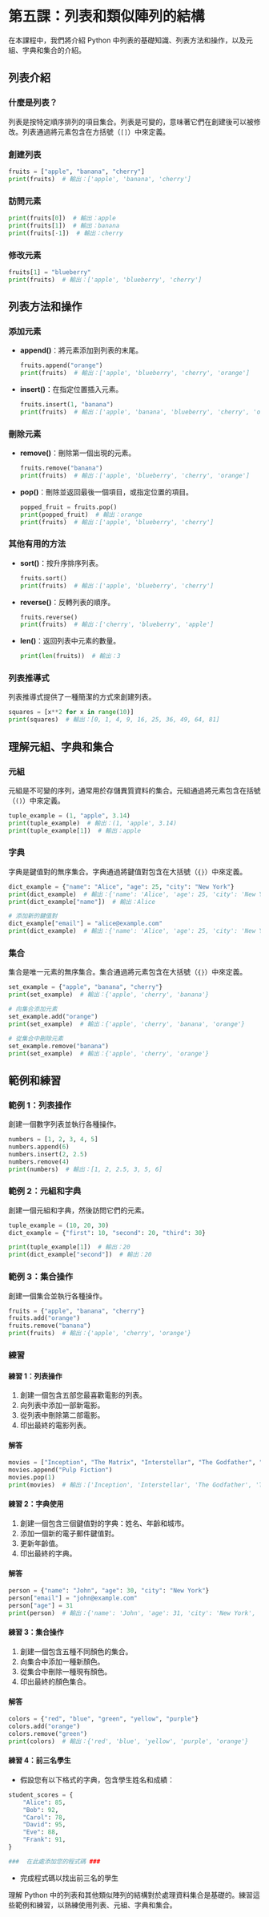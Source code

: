# 第五課：列表和類似陣列的結構

在本課程中，我們將介紹 Python 中列表的基礎知識、列表方法和操作，以及元組、字典和集合的介紹。

## 列表介紹

### 什麼是列表？
列表是按特定順序排列的項目集合。列表是可變的，意味著它們在創建後可以被修改。列表通過將元素包含在方括號（`[]`）中來定義。

### 創建列表
```python
fruits = ["apple", "banana", "cherry"]
print(fruits)  # 輸出：['apple', 'banana', 'cherry']
```

### 訪問元素
```python
print(fruits[0])  # 輸出：apple
print(fruits[1])  # 輸出：banana
print(fruits[-1])  # 輸出：cherry
```

### 修改元素
```python
fruits[1] = "blueberry"
print(fruits)  # 輸出：['apple', 'blueberry', 'cherry']
```

## 列表方法和操作

### 添加元素
- **append()**：將元素添加到列表的末尾。
  ```python
  fruits.append("orange")
  print(fruits)  # 輸出：['apple', 'blueberry', 'cherry', 'orange']
  ```

- **insert()**：在指定位置插入元素。
  ```python
  fruits.insert(1, "banana")
  print(fruits)  # 輸出：['apple', 'banana', 'blueberry', 'cherry', 'orange']
  ```

### 刪除元素
- **remove()**：刪除第一個出現的元素。
  ```python
  fruits.remove("banana")
  print(fruits)  # 輸出：['apple', 'blueberry', 'cherry', 'orange']
  ```

- **pop()**：刪除並返回最後一個項目，或指定位置的項目。
  ```python
  popped_fruit = fruits.pop()
  print(popped_fruit)  # 輸出：orange
  print(fruits)  # 輸出：['apple', 'blueberry', 'cherry']
  ```

### 其他有用的方法
- **sort()**：按升序排序列表。
  ```python
  fruits.sort()
  print(fruits)  # 輸出：['apple', 'blueberry', 'cherry']
  ```

- **reverse()**：反轉列表的順序。
  ```python
  fruits.reverse()
  print(fruits)  # 輸出：['cherry', 'blueberry', 'apple']
  ```

- **len()**：返回列表中元素的數量。
  ```python
  print(len(fruits))  # 輸出：3
  ```

### 列表推導式
列表推導式提供了一種簡潔的方式來創建列表。
```python
squares = [x**2 for x in range(10)]
print(squares)  # 輸出：[0, 1, 4, 9, 16, 25, 36, 49, 64, 81]
```

## 理解元組、字典和集合

### 元組
元組是不可變的序列，通常用於存儲異質資料的集合。元組通過將元素包含在括號（`()`）中來定義。

```python
tuple_example = (1, "apple", 3.14)
print(tuple_example)  # 輸出：(1, 'apple', 3.14)
print(tuple_example[1])  # 輸出：apple
```

### 字典
字典是鍵值對的無序集合。字典通過將鍵值對包含在大括號（`{}`）中來定義。

```python
dict_example = {"name": "Alice", "age": 25, "city": "New York"}
print(dict_example)  # 輸出：{'name': 'Alice', 'age': 25, 'city': 'New York'}
print(dict_example["name"])  # 輸出：Alice

# 添加新的鍵值對
dict_example["email"] = "alice@example.com"
print(dict_example)  # 輸出：{'name': 'Alice', 'age': 25, 'city': 'New York', 'email': 'alice@example.com'}
```

### 集合
集合是唯一元素的無序集合。集合通過將元素包含在大括號（`{}`）中來定義。

```python
set_example = {"apple", "banana", "cherry"}
print(set_example)  # 輸出：{'apple', 'cherry', 'banana'}

# 向集合添加元素
set_example.add("orange")
print(set_example)  # 輸出：{'apple', 'cherry', 'banana', 'orange'}

# 從集合中刪除元素
set_example.remove("banana")
print(set_example)  # 輸出：{'apple', 'cherry', 'orange'}
```

## 範例和練習

### 範例 1：列表操作
創建一個數字列表並執行各種操作。
```python
numbers = [1, 2, 3, 4, 5]
numbers.append(6)
numbers.insert(2, 2.5)
numbers.remove(4)
print(numbers)  # 輸出：[1, 2, 2.5, 3, 5, 6]
```

### 範例 2：元組和字典
創建一個元組和字典，然後訪問它們的元素。
```python
tuple_example = (10, 20, 30)
dict_example = {"first": 10, "second": 20, "third": 30}

print(tuple_example[1])  # 輸出：20
print(dict_example["second"])  # 輸出：20
```

### 範例 3：集合操作
創建一個集合並執行各種操作。
```python
fruits = {"apple", "banana", "cherry"}
fruits.add("orange")
fruits.remove("banana")
print(fruits)  # 輸出：{'apple', 'cherry', 'orange'}
```

### 練習

#### 練習 1：列表操作
1. 創建一個包含五部您最喜歡電影的列表。
2. 向列表中添加一部新電影。
3. 從列表中刪除第二部電影。
4. 印出最終的電影列表。

#### 解答
```python
movies = ["Inception", "The Matrix", "Interstellar", "The Godfather", "The Dark Knight"]
movies.append("Pulp Fiction")
movies.pop(1)
print(movies)  # 輸出：['Inception', 'Interstellar', 'The Godfather', 'The Dark Knight', 'Pulp Fiction']
```

#### 練習 2：字典使用
1. 創建一個包含三個鍵值對的字典：姓名、年齡和城市。
2. 添加一個新的電子郵件鍵值對。
3. 更新年齡值。
4. 印出最終的字典。

#### 解答
```python
person = {"name": "John", "age": 30, "city": "New York"}
person["email"] = "john@example.com"
person["age"] = 31
print(person)  # 輸出：{'name': 'John', 'age': 31, 'city': 'New York', 'email': 'john@example.com'}
```

#### 練習 3：集合操作
1. 創建一個包含五種不同顏色的集合。
2. 向集合中添加一種新顏色。
3. 從集合中刪除一種現有顏色。
4. 印出最終的顏色集合。

#### 解答
```python
colors = {"red", "blue", "green", "yellow", "purple"}
colors.add("orange")
colors.remove("green")
print(colors)  # 輸出：{'red', 'blue', 'yellow', 'purple', 'orange'}
```

#### 練習 4：前三名學生
- 假設您有以下格式的字典，包含學生姓名和成績：
```python
student_scores = {
    "Alice": 85,
    "Bob": 92,
    "Carol": 78,
    "David": 95,
    "Eve": 88,
    "Frank": 91,
}

###  在此處添加您的程式碼 ###
```
- 完成程式碼以找出前三名的學生

理解 Python 中的列表和其他類似陣列的結構對於處理資料集合是基礎的。練習這些範例和練習，以熟練使用列表、元組、字典和集合。